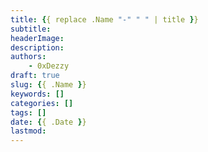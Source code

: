 ```yaml
---
title: {{ replace .Name "-" " " | title }}
subtitle:
headerImage:
description:
authors:
    - 0xDezzy
draft: true
slug: {{ .Name }}
keywords: []
categories: []
tags: []
date: {{ .Date }}
lastmod: 
---
```


